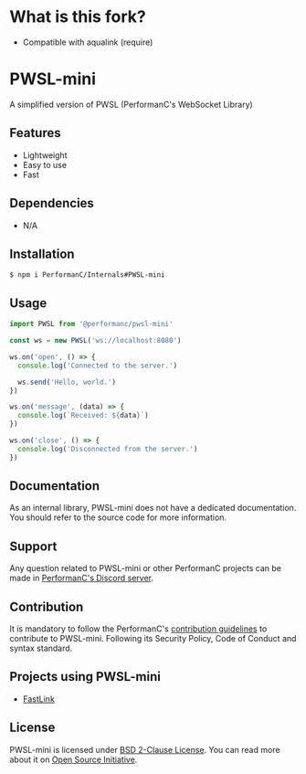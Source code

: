 # What is this fork?

- Compatible with aqualink (require)

# PWSL-mini

A simplified version of PWSL (PerformanC's WebSocket Library)

## Features

- Lightweight
- Easy to use
- Fast

## Dependencies

- N/A

## Installation

```shell
$ npm i PerformanC/Internals#PWSL-mini
```

## Usage

```js
import PWSL from '@performanc/pwsl-mini'

const ws = new PWSL('ws://localhost:8080')

ws.on('open', () => {
  console.log('Connected to the server.')

  ws.send('Hello, world.')
})

ws.on('message', (data) => {
  console.log(`Received: ${data}`)
})

ws.on('close', () => {
  console.log('Disconnected from the server.')
})
```

## Documentation

As an internal library, PWSL-mini does not have a dedicated documentation. You should refer to the source code for more information.

## Support

Any question related to PWSL-mini or other PerformanC projects can be made in [PerformanC's Discord server](https://discord.gg/uPveNfTuCJ).

## Contribution

It is mandatory to follow the PerformanC's [contribution guidelines](https://github.com/PerformanC/contributing) to contribute to PWSL-mini. Following its Security Policy, Code of Conduct and syntax standard.

## Projects using PWSL-mini

- [FastLink](https://github.com/PerformanC/FastLink)

## License

PWSL-mini is licensed under [BSD 2-Clause License](LICENSE). You can read more about it on [Open Source Initiative](https://opensource.org/licenses/BSD-2-Clause).
